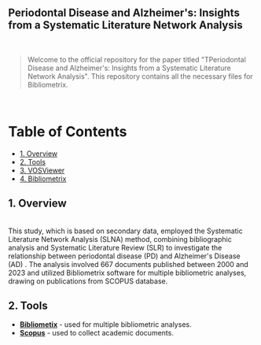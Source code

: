  

<h2>Periodontal Disease and Alzheimer's: Insights from a Systematic Literature Network Analysis</h2>

 
 <br> 
 
 
>Welcome to the official repository for the paper titled "TPeriodontal Disease and Alzheimer's: Insights from a Systematic Literature Network Analysis". This repository contains all the necessary files for Bibliometrix.  

 
 <br> 
 
<h1>Table of Contents</h1>
 
<!-- TOC -->
- [1. Overview](#1-overview)
- [2. Tools](#2-project-files)
- [3. VOSViewer](#3-vosviewer)
- [4. Bibliometrix](#4-bibliometrix) 
   
<!-- /TOC -->
 
## 1. Overview 
 <br> 
This study, which is based on secondary data, employed the Systematic Literature Network Analysis (SLNA) method, combining bibliographic analysis and Systematic Literature Review (SLR) to investigate the relationship between periodontal disease (PD) and Alzheimer's Disease (AD) . The analysis involved 667 documents published between 2000 and 2023 and utilized Bibliometrix software for multiple bibliometric analyses, drawing on publications from SCOPUS database. 
<br>  

## 2. Tools 

* [**Bibliometix**](https://www.bibliometrix.org/home/) - used for multiple bibliometric analyses.
* [**Scopus**](https://www.scopus.com/) - used to collect academic documents. 
